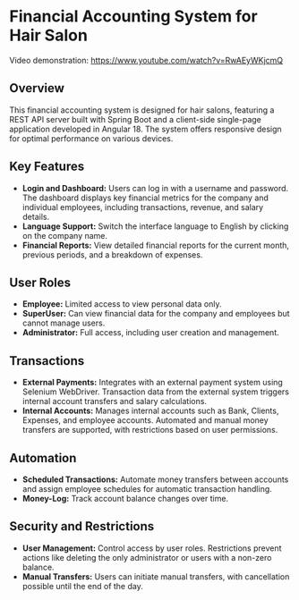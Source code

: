 <h1>Financial Accounting System for Hair Salon</h1>

Video demonstration: https://www.youtube.com/watch?v=RwAEyWKjcmQ

<h2>Overview</h2>
<p>This financial accounting system is designed for hair salons, featuring a REST API server built with Spring Boot and a client-side single-page application developed in Angular 18. The system offers responsive design for optimal performance on various devices.</p>

<h2>Key Features</h2>
<ul>
    <li><strong>Login and Dashboard:</strong> Users can log in with a username and password. The dashboard displays key financial metrics for the company and individual employees, including transactions, revenue, and salary details.</li>
    <li><strong>Language Support:</strong> Switch the interface language to English by clicking on the company name.</li>
    <li><strong>Financial Reports:</strong> View detailed financial reports for the current month, previous periods, and a breakdown of expenses.</li>
</ul>

<h2>User Roles</h2>
<ul>
    <li><strong>Employee:</strong> Limited access to view personal data only.</li>
    <li><strong>SuperUser:</strong> Can view financial data for the company and employees but cannot manage users.</li>
    <li><strong>Administrator:</strong> Full access, including user creation and management.</li>
</ul>

<h2>Transactions</h2>
<ul>
    <li><strong>External Payments:</strong> Integrates with an external payment system using Selenium WebDriver. Transaction data from the external system triggers internal account transfers and salary calculations.</li>
    <li><strong>Internal Accounts:</strong> Manages internal accounts such as Bank, Clients, Expenses, and employee accounts. Automated and manual money transfers are supported, with restrictions based on user permissions.</li>
</ul>

<h2>Automation</h2>
<ul>
    <li><strong>Scheduled Transactions:</strong> Automate money transfers between accounts and assign employee schedules for automatic transaction handling.</li>
    <li><strong>Money-Log:</strong> Track account balance changes over time.</li>
</ul>

<h2>Security and Restrictions</h2>
<ul>
    <li><strong>User Management:</strong> Control access by user roles. Restrictions prevent actions like deleting the only administrator or users with a non-zero balance.</li>
    <li><strong>Manual Transfers:</strong> Users can initiate manual transfers, with cancellation possible until the end of the day.</li>
</ul>
